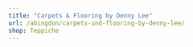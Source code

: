 ```yaml
---
title: "Carpets & Flooring by Denny Lee"
url: /abingdon/carpets-und-flooring-by-denny-lee/
shop: Teppiche
---
```

